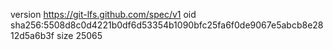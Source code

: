 version https://git-lfs.github.com/spec/v1
oid sha256:5508d8c0d4221b0df6d53354b1090bfc25fa6f0de9067e5abcb8e2812d5a6b3f
size 25065
